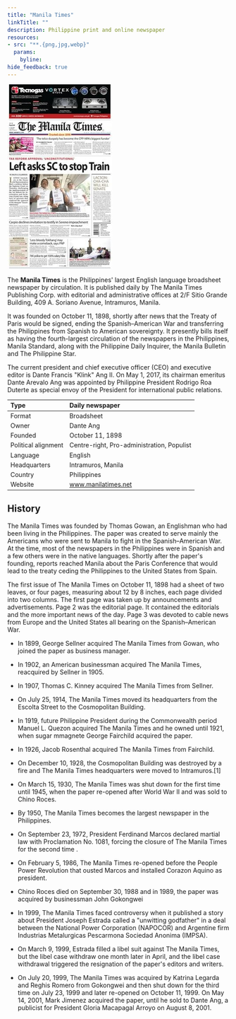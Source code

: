 ```yaml
---
title: "Manila Times"
linkTitle: ""
description: Philippine print and online newspaper
resources:
- src: "**.{png,jpg,webp}"
  params:
    byline:
hide_feedback: true
---
```

<img src="featured-manila-times.jpg" class="float-left">

The **Manila Times** is the Philippines' largest English language broadsheet newspaper by circulation. It is published daily by The Manila Times Publishing Corp. with editorial and administrative offices at 2/F Sitio Grande Building, 409 A. Soriano Avenue, Intramuros, Manila.

It was founded on October 11, 1898, shortly after news that the Treaty of Paris would be signed, ending the Spanish–American War and transferring the Philippines from Spanish to American sovereignty. It presently bills itself as having the fourth-largest circulation of the newspapers in the Philippines, Manila Standard, along with the Philippine Daily Inquirer, the Manila Bulletin and The Philippine Star.

The current president and chief executive officer (CEO) and executive editor is Dante Francis "Klink" Ang II. On May 1, 2017, its chairman emeritus Dante Arevalo Ang was appointed by Philippine President Rodrigo Roa Duterte as special envoy of the President for international public relations.


|Type	|Daily newspaper|
| :------------- | :---------- | 
|Format	|Broadsheet|
|Owner	|Dante Ang|
|Founded	|October 11, 1898|
|Political alignment	|Centre-right, Pro-administration, Populist|
|Language	|English|
|Headquarters	|Intramuros, Manila|
|Country	|Philippines|
|Website	|www.manilatimes.net|

## History

The Manila Times was founded by Thomas Gowan, an Englishman who had been living in the Philippines. The paper was created to serve mainly the Americans who were sent to Manila to fight in the Spanish–American War. At the time, most of the newspapers in the Philippines were in Spanish and a few others were in the native languages. Shortly after the paper's founding, reports reached Manila about the Paris Conference that would lead to the treaty ceding the Philippines to the United States from Spain.

The first issue of The Manila Times on October 11, 1898 had a sheet of two leaves, or four pages, measuring about 12 by 8 inches, each page divided into two columns. The first page was taken up by announcements and advertisements. Page 2 was the editorial page. It contained the editorials and the more important news of the day. Page 3 was devoted to cable news from Europe and the United States all bearing on the Spanish–American War.

- In 1899, George Sellner acquired The Manila Times from Gowan, who joined the paper as business manager.

- In 1902, an American businessman acquired The Manila Times, reacquired by Sellner in 1905.

- In 1907, Thomas C. Kinney acquired The Manila Times from Sellner.

- On July 25, 1914, The Manila Times moved its headquarters from the Escolta Street to the Cosmopolitan Building.

- In 1919, future Philippine President during the Commonwealth period Manuel L. Quezon acquired The Manila Times and he owned until 1921, when sugar mmagnete George Fairchild acquired the paper.

- In 1926, Jacob Rosenthal acquired The Manila Times from Fairchild.

- On December 10, 1928, the Cosmopolitan Building was destroyed by a fire and The Manila Times headquarters were moved to Intramuros.[1]

- On March 15, 1930, The Manila Times was shut down for the first time until 1945, when the paper re-opened after World War II and was sold to Chino Roces.

- By 1950, The Manila Times becomes the largest newspaper in the Philippines.

- On September 23, 1972, President Ferdinand Marcos declared martial law with Proclamation No. 1081, forcing the closure of The Manila Times for the second time .

- On February 5, 1986, The Manila Times re-opened before the People Power Revolution that ousted Marcos and installed Corazon Aquino as president.

- Chino Roces died on September 30, 1988 and in 1989, the paper was acquired by businessman John Gokongwei

- In 1999, The Manila Times faced controversy when it published a story about President Joseph Estrada called a "unwitting godfather" in a deal between the National Power Corporation (NAPOCOR) and Argentine firm Industrias Metalurgicas Pescarmona Sociedad Anonima (IMPSA).

- On March 9, 1999, Estrada filled a libel suit against The Manila Times, but the libel case withdraw one month later in April, and the libel case withdrawal triggered the resignation of the paper's editors and writers.

- On July 20, 1999, The Manila Times was acquired by Katrina Legarda and Reghis Romero from Gokongwei and then shut down for the third time on July 23, 1999 and later re-opened on October 11, 1999. On May 14, 2001, Mark Jimenez acquired the paper, until he sold to Dante Ang, a publicist for President Gloria Macapagal Arroyo on August 8, 2001.

